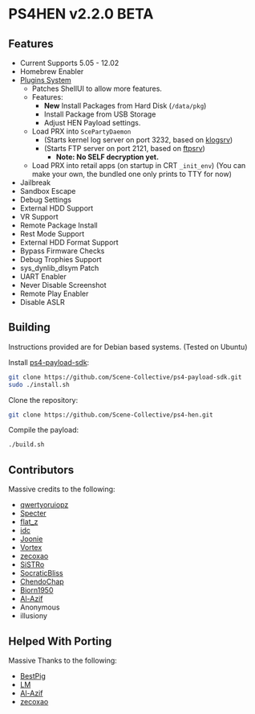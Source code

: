 # PS4HEN v2.2.0 BETA

## Features
- Current Supports 5.05 - 12.02
- Homebrew Enabler
- [Plugins System](https://github.com/Scene-Collective/ps4-hen-plugins)
  - Patches ShellUI to allow more features.
  - Features:
    - **New** Install Packages from Hard Disk (`/data/pkg`)
    - Install Package from USB Storage
    - Adjust HEN Payload settings.
  - Load PRX into `ScePartyDaemon`
    - (Starts kernel log server on port 3232, based on [klogsrv](https://github.com/ps5-payload-dev/klogsrv))
    - (Starts FTP server on port 2121, based on [ftpsrv](https://github.com/ps5-payload-dev/ftpsrv))
      - **Note: No SELF decryption yet.**
  - Load PRX into retail apps (on startup in CRT `_init_env`) (You can make your own, the bundled one only prints to TTY for now)
- Jailbreak
- Sandbox Escape
- Debug Settings
- External HDD Support
- VR Support
- Remote Package Install
- Rest Mode Support
- External HDD Format Support
- Bypass Firmware Checks
- Debug Trophies Support
- sys_dynlib_dlsym Patch
- UART Enabler
- Never Disable Screenshot
- Remote Play Enabler
- Disable ASLR

## Building

Instructions provided are for Debian based systems. (Tested on Ubuntu)

Install [ps4-payload-sdk](https://github.com/Scene-Collective/ps4-payload-sdk):

```sh
git clone https://github.com/Scene-Collective/ps4-payload-sdk.git
sudo ./install.sh
```

Clone the repository:

```sh
git clone https://github.com/Scene-Collective/ps4-hen.git
```

Compile the payload:

```sh
./build.sh
```

## Contributors
Massive credits to the following:
- [qwertyoruiopz](https://twitter.com/qwertyoruiopz)
- [Specter](https://twitter.com/SpecterDev) 
- [flat_z](https://twitter.com/flat_z)
- [idc](https://twitter.com/3226_2143)
- [Joonie](https://github.com/Joonie86/)
- [Vortex](https://github.com/xvortex)
- [zecoxao](https://twitter.com/notnotzecoxao)
- [SiSTRo](https://github.com/SiSTR0)
- [SocraticBliss](https://twitter.com/SocraticBliss)
- [ChendoChap](https://github.com/ChendoChap)
- [Biorn1950](https://github.com/Biorn1950)
- [Al-Azif](https://github.com/Al-Azif)
- Anonymous
- illusiony

## Helped With Porting
Massive Thanks to the following:
- [BestPig](https://twitter.com/BestPig)
- [LM](https://twitter.com/LightningMods)
- [Al-Azif](https://twitter.com/_AlAzif)
- [zecoxao](https://twitter.com/notnotzecoxao)
